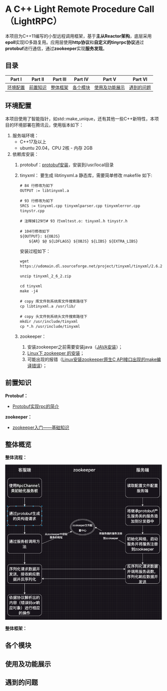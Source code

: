 # A C++ Light Remote Procedure Call（LightRPC）

本项目为C++11编写的小型远程调用框架，基于**主从Reactor架构**，底层采用**epoll**实现IO多路复用。应用层使用**http协议**和**自定义的tinyrpc协议**通过**protobuf**进行通信，通过**zookeeper**实现**服务发现**。

## 目录

|      Part Ⅰ      |      Part Ⅱ      |      Part Ⅲ      |      Part Ⅳ      |            Part Ⅴ            |   Part Ⅵ   |
| :----------------: | :----------------: | :----------------: | :----------------: | :----------------------------: | :---------: |
| [环境配置](#环境配置) | [前置知识](#前置知识) | [整体框架](#整体框架) | [各个模块](#各个模块) | [使用及功能展示](#使用及功能展示) | [遇到的问题]() |

## 环境配置

本项目使用了智能指针，如std::make_unique，还有其他一些C++新特性，本项目的环境部署在腾讯云，使用版本如下：

1. 服务端环境：
   * C++17及以上
   * ubuntu 20.04，CPU 2核 - 内存 2GB
2. 依赖库安装：
   1. protobuf：[protobuf安装](https://zhuanlan.zhihu.com/p/631291781)，安装到/usr/local目录
   2. tinyxml：
      要生成 libtinyxml.a 静态库，需要简单修改 makefile 如下:

      ```
      # 84 行修改为如下
      OUTPUT := libtinyxml.a

      # 93 行修改为如下
      SRCS := tinyxml.cpp tinyxmlparser.cpp tinyxmlerror.cpp tinystr.cpp 

      # 注释掉129行# 93 行xmltest.o: tinyxml.h tinystr.h

      # 104行修改如下
      ${OUTPUT}: ${OBJS}
          ${AR} $@ ${LDFLAGS} ${OBJS} ${LIBS} ${EXTRA_LIBS}
      ```

      安装过程如下：

      ```
      wget https://udomain.dl.sourceforge.net/project/tinyxml/tinyxml/2.6.2/tinyxml_2_6_2.zip

      unzip tinyxml_2_6_2.zip

      cd tinyxml
      make -j4

      # copy 库文件到系统库文件搜索路径下
      cp libtinyxml.a /usr/lib/

      # copy 头文件到系统头文件搜索路径下 
      mkdir /usr/include/tinyxml
      cp *.h /usr/include/tinyxml
      ```
   3. zookeeper：

      1. 安装zookeeper之前需要安装java（[JAVA安装](https://blog.csdn.net/qq_43329216/article/details/118385502)）；
      2. [Linux下 zookeeper 的安装](https://blog.csdn.net/shenmingxueIT/article/details/115755444?ops_request_misc=%257B%2522request%255Fid%2522%253A%2522169865410516800226512242%2522%252C%2522scm%2522%253A%252220140713.130102334.pc%255Fblog.%2522%257D&request_id=169865410516800226512242&biz_id=0&utm_medium=distribute.pc_search_result.none-task-blog-2~blog~first_rank_ecpm_v1~rank_v31_ecpm-4-115755444-null-null.nonecase&utm_term=zookeeper&spm=1018.2226.3001.4450)；
      3. 可能出现的报错（[Linux安装zookeeper原生C API接口出现的make编译错误](https://blog.csdn.net/weixin_43604792/article/details/103879578)）；

## 前置知识

**Protobuf：**

* [Protobuf实现rpc的简介](123)

**zookeeper：**

* [zookeeper入门——基础知识](https://blog.csdn.net/shenmingxueIT/article/details/116135815)

## 整体概览

**整体流程：**

![1700492030492](image/README/1700492030492.png)

**整体框架：**

## 各个模块

## 使用及功能展示

## 遇到的问题
